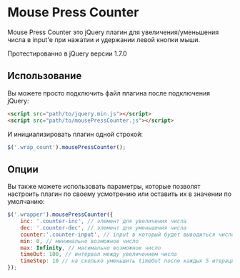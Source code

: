# Mouse Press Counter
Mouse Press Counter это jQuery плагин для увеличения/уменьшения числа в input'е при нажатии и удержании левой кнопки мыши.

Протестированно в jQuery версии 1.7.0
## Использование
Вы можете просто подключить файл плагина после подключения jQuery:
```html
<script src="path/to/jquery.min.js"></script>
<script src="path/to/mousePressCounter.js"></script>
```
И инициализировать плагин одной строкой:
```javascript
$('.wrap_count').mousePressCounter();
```
## Опции
Вы также можете использовать параметры, которые позволят настроить плагин по своему усмотрению или оставить их в значении по умолчанию:
```javascript
$('.wrapper').mousePressCounter({
    inc: '.counter-inc', // элемент для увеличения числа
    dec: '.counter-dec', // элемент для уменьшения числа
    counter:'.counter-input', // input в который будет выводиться число
    min: 0, // минимально возможное число
    max: Infinity, // масимально возможное число
    timeOut: 100, // интервал между увеличением числа
    timeStep: 10 // на сколько уменьшить timeOut после каждых 5 итераций
});
```